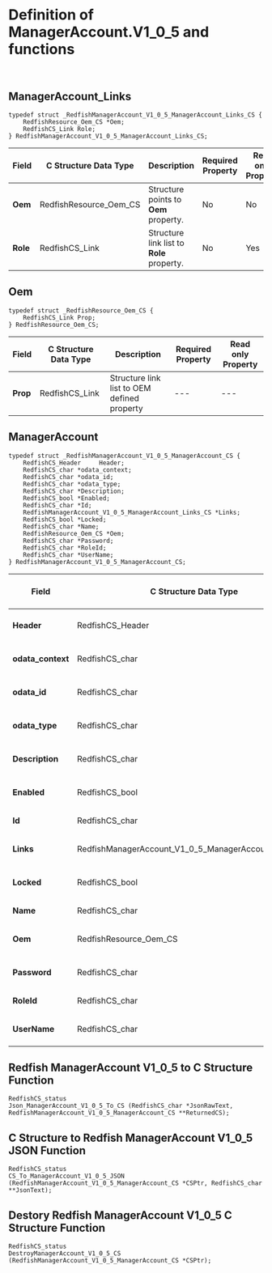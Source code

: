 # Definition of ManagerAccount.V1_0_5 and functions<br><br>

## ManagerAccount_Links
    typedef struct _RedfishManagerAccount_V1_0_5_ManagerAccount_Links_CS {
        RedfishResource_Oem_CS *Oem;
        RedfishCS_Link Role;
    } RedfishManagerAccount_V1_0_5_ManagerAccount_Links_CS;

|Field |C Structure Data Type|Description |Required Property|Read only Property
| ---  | --- | --- | --- | ---
|**Oem**|RedfishResource_Oem_CS| Structure points to **Oem** property.| No| No
|**Role**|RedfishCS_Link| Structure link list to **Role** property.| No| Yes


## Oem
    typedef struct _RedfishResource_Oem_CS {
        RedfishCS_Link Prop;
    } RedfishResource_Oem_CS;

|Field |C Structure Data Type|Description |Required Property|Read only Property
| ---  | --- | --- | --- | ---
|**Prop**|RedfishCS_Link| Structure link list to OEM defined property| ---| ---


## ManagerAccount
    typedef struct _RedfishManagerAccount_V1_0_5_ManagerAccount_CS {
        RedfishCS_Header     Header;
        RedfishCS_char *odata_context;
        RedfishCS_char *odata_id;
        RedfishCS_char *odata_type;
        RedfishCS_char *Description;
        RedfishCS_bool *Enabled;
        RedfishCS_char *Id;
        RedfishManagerAccount_V1_0_5_ManagerAccount_Links_CS *Links;
        RedfishCS_bool *Locked;
        RedfishCS_char *Name;
        RedfishResource_Oem_CS *Oem;
        RedfishCS_char *Password;
        RedfishCS_char *RoleId;
        RedfishCS_char *UserName;
    } RedfishManagerAccount_V1_0_5_ManagerAccount_CS;

|Field |C Structure Data Type|Description |Required Property|Read only Property
| ---  | --- | --- | --- | ---
|**Header**|RedfishCS_Header|Redfish C structure header|---|---
|**odata_context**|RedfishCS_char| String pointer to **@odata.context** property.| No| No
|**odata_id**|RedfishCS_char| String pointer to **@odata.id** property.| No| No
|**odata_type**|RedfishCS_char| String pointer to **@odata.type** property.| No| No
|**Description**|RedfishCS_char| String pointer to **Description** property.| No| Yes
|**Enabled**|RedfishCS_bool| Boolean pointer to **Enabled** property.| No| No
|**Id**|RedfishCS_char| String pointer to **Id** property.| Yes| Yes
|**Links**|RedfishManagerAccount_V1_0_5_ManagerAccount_Links_CS| Structure points to **Links** property.| No| No
|**Locked**|RedfishCS_bool| Boolean pointer to **Locked** property.| No| No
|**Name**|RedfishCS_char| String pointer to **Name** property.| Yes| Yes
|**Oem**|RedfishResource_Oem_CS| Structure points to **Oem** property.| No| No
|**Password**|RedfishCS_char| String pointer to **Password** property.| No| No
|**RoleId**|RedfishCS_char| String pointer to **RoleId** property.| No| No
|**UserName**|RedfishCS_char| String pointer to **UserName** property.| No| No
## Redfish ManagerAccount V1_0_5 to C Structure Function
    RedfishCS_status
    Json_ManagerAccount_V1_0_5_To_CS (RedfishCS_char *JsonRawText, RedfishManagerAccount_V1_0_5_ManagerAccount_CS **ReturnedCS);

## C Structure to Redfish ManagerAccount V1_0_5 JSON Function
    RedfishCS_status
    CS_To_ManagerAccount_V1_0_5_JSON (RedfishManagerAccount_V1_0_5_ManagerAccount_CS *CSPtr, RedfishCS_char **JsonText);

## Destory Redfish ManagerAccount V1_0_5 C Structure Function
    RedfishCS_status
    DestroyManagerAccount_V1_0_5_CS (RedfishManagerAccount_V1_0_5_ManagerAccount_CS *CSPtr);

